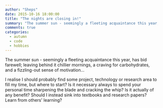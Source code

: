 ```yaml
---
author: "Sheps"
date: 2015-10-16 18:00:00
title: "The nights are closing in!"
summary: "The summer sun - seemingly a fleeting acquaintance this year, has bid farewell; leaving behind it chillier mornings, a craving for carbohydrates, and a fizzling-out sense of motivation..."
comments: true
categories:
  - autumn
  - code
  - hobbies
---
```


The summer sun - seemingly a fleeting acquaintance this year, has bid farewell; leaving behind it chillier mornings, a craving for carbohydrates, and a fizzling-out sense of motivation...

I realise I should probably find some project, technology or research area to fill my time, but where to start? Is it necessary always to spend your personal time sharpening the blade and cracking the whip? Is it actually of any benefit? Should I instead sink into textbooks and research papers? Learn from others' learning?
